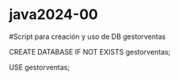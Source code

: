 # java2024-00

#Script para creación y uso de DB gestorventas

CREATE DATABASE IF NOT EXISTS gestorventas;

USE gestorventas;